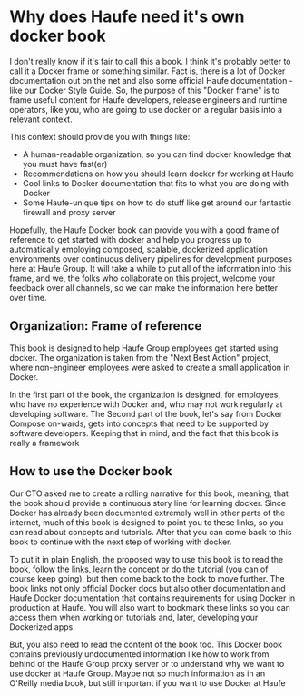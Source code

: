 
# Why does Haufe need it's own docker book

I don't really know if it's fair to call this a book. I think it's probably better to call it a Docker frame or  something similar. Fact is, there is a lot of Docker documentation out on the net and also some official Haufe documentation - like our Docker Style Guide. So, the purpose of this "Docker frame" is to frame useful content for Haufe developers, release engineers and runtime operators, like you, who are going to use docker on a regular basis into a relevant context. 

This context should provide you with things like: 
* A human-readable organization, so you can find docker knowledge that you must have fast(er)
* Recommendations on how you should learn docker for working at Haufe
* Cool links to Docker documentation that fits to what you are doing with Docker
* Some Haufe-unique tips on how to do stuff like get around our fantastic firewall and proxy server

Hopefully, the Haufe Docker book can provide you with a good frame of reference to get started with docker and help you progress up to automatically employing composed, scalable, dockerized application environments over continuous delivery pipelines for development purposes here at Haufe Group. It will take a while to put all of the information into this frame, and we, the folks who collaborate on this project, welcome your feedback over all channels, so we can make the information here better over time. 


## Organization: Frame of reference
This book is designed to help Haufe Group employees get started using docker. The organization is taken from the "Next Best Action" project, where non-engineer employees were asked to create a small application in Docker. 

In the first part of the book, the organization is designed, for employees, who have no experience with Docker and, who may not work regularly at developing software. The Second part of the book, let's say from Docker Compose on-wards, gets into concepts that need to be supported by software developers. Keeping that in mind, and the fact that this book is really a framework


## How to use the Docker book
Our CTO asked me to create a rolling narrative for this book, meaning, that the book should provide a continuous story line for learning docker. Since Docker has already been documented extremely well in other parts of the internet, much of this book is designed to point you to these links, so you can read about concepts and tutorials. After that you can come back to this book to continue with the next step of working with docker. 

To put it in plain English, the proposed way to use this book is to read the book, follow the links, learn the concept or do the tutorial (you can of course keep going), but then come back to the book to move further. The book links not only official Docker docs but also other documentation and Haufe Docker documentation that contains requirements for using Docker in production at Haufe. You will also want to bookmark these links so you can access them when working on tutorials and, later, developing your Dockerized apps.

But, you also need to read the content of the book too. This Docker book contains previously undocumented information like how to work from behind of the Haufe Group proxy server or to understand why we want to use docker at Haufe Group. Maybe not so much information as in an O'Reilly media book, but still important if you want to use Docker at Haufe
















